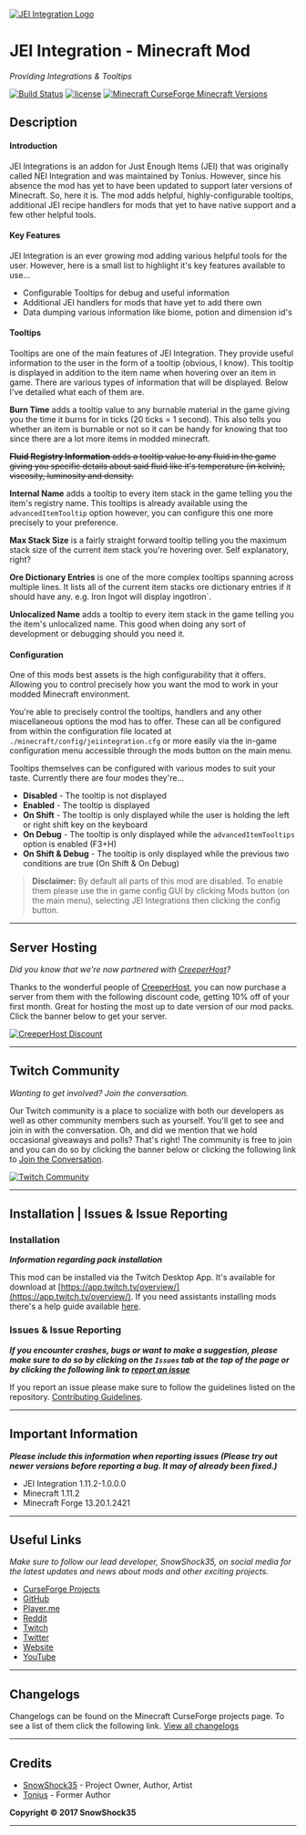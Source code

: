 [![JEI Integration Logo](https://content.blamesnow.co.uk/mods/jeiintegration/1024_1024.png)](https://minecraft.curseforce.com/projects/jei-integration/)
# JEI Integration - Minecraft Mod
_Providing Integrations & Tooltips_

[![Build Status](https://img.shields.io/travis/SnowShock35/JEIIntegration/master.svg?style=flat-square)](https://travis-ci.org/SnowShock35/JEIIntegration) [![license](https://img.shields.io/github/license/SnowShock35/JEIIntegration.svg?style=flat-square)](https://github.com/SnowShock35/JEIIntegration/blob/master/LICENSE) [![Minecraft CurseForge Minecraft Versions](http://cf.way2muchnoise.eu/versions/jei-integration.svg)](https://minecraft.curseforge.com/projects/jei-integration/)
## Description
#### Introduction

JEI Integrations is an addon for Just Enough Items (JEI) that was originally called NEI Integration and was maintained by Tonius. However, since his absence the mod has yet to have been updated to support later versions of Minecraft. So, here it is. The mod adds helpful, highly-configurable tooltips, additional JEI recipe handlers for mods that yet to have native support and a few other helpful tools.

#### Key Features

JEI Integration is an ever growing mod adding various helpful tools for the user. However, here is a small list to highlight it's key features available to use...

* Configurable Tooltips for debug and useful information
* Additional JEI handlers for mods that have yet to add there own
* Data dumping various information like biome, potion and dimension id's

#### Tooltips

Tooltips are one of the main features of JEI Integration. They provide useful information to the user in the form of a tooltip (obvious, I know). This tooltip is displayed in addition to the item name when hovering over an item in game. There are various types of information that will be displayed. Below I've detailed what each of them are.

**Burn Time** adds a tooltip value to any burnable material in the game giving you the time it burns for in ticks (20 ticks = 1 second). This also tells you whether an item is burnable or not so it can be handy for knowing that too since there are a lot more items in modded minecraft.

~~**Fluid Registry Information** adds a tooltip value to any fluid in the game giving you specific details about said fluid like it's temperature (in kelvin), viscosity, luminosity and density.~~

**Internal Name** adds a tooltip to every item stack in the game telling you the item's registry name. This tooltips is already available using the `advancedItemTooltip` option however, you can configure this one more precisely to your preference.

**Max Stack Size** is a fairly straight forward tooltip telling you the maximum stack size of the current item stack you're hovering over. Self explanatory, right?

**Ore Dictionary Entries** is one of the more complex tooltips spanning across multiple lines. It lists all of the current item stacks ore dictionary entries if it should have any. e.g. Iron Ingot will display ingotIron`.

**Unlocalized Name** adds a tooltip to every item stack in the game telling you the item's unlocalized name. This good when doing any sort of development or debugging should you need it.

#### Configuration

One of this mods best assets is the high configurability that it offers. Allowing you to control precisely how you want the mod to work in your modded Minecraft environment. 

You're able to precisely control the tooltips, handlers and any other miscellaneous options the mod has to offer. These can all be configured from within the configuration file located at `./minecraft/config/jeiintegration.cfg` or more easily via the in-game configuration menu accessible through the mods button on the main menu.

Tooltips themselves can be configured with various modes to suit your taste. Currently there are four modes they're...
                    
* **Disabled** - The tooltip is not displayed
* **Enabled** - The tooltip is displayed
* **On Shift** - The tooltip is only displayed while the user is holding the left or right shift key on the keyboard
* **On Debug** - The tooltip is only displayed while the `advancedItemTooltips` option is enabled (F3+H)
* **On Shift & Debug** - The tooltip is only displayed while the previous two conditions are true (On Shift & On Debug)

> **Disclaimer:** By default all parts of this mod are disabled. To enable them please use the in game config GUI by clicking Mods button (on the main menu), selecting JEI Integrations then clicking the config button.

***

## Server Hosting

_Did you know that we're now partnered with [CreeperHost](https://creeper.host)?_

Thanks to the wonderful people of [CreeperHost](https://creeper.host), you can now purchase a server from them with the following discount code, getting 10% off of your first month. Great for hosting the most up to date version of our mod packs. Click the banner below to get your server.

[![CreeperHost Discount](https://content.blamesnow.co.uk/CREEPER_HOST.png)](http://partners.creeper.host/r/snowshock35xbe)

***

## Twitch Community

_Wanting to get involved? Join the conversation._

Our Twitch community is a place to socialize with both our developers as well as other community members such as yourself. You'll get to see and join in with the conversation. Oh, and did we mention that we hold occasional giveaways and polls? That's right! The community is free to join and you can do so by clicking the banner below or clicking the following link to [Join the Conversation](https://invite.twitch.tv/RordanShovelTooth).

[![Twitch Community](https://content.blamesnow.co.uk/Twitch_Large.jpeg)](https://invite.twitch.tv/RordanShovelTooth)

***

## Installation | Issues & Issue Reporting
### Installation

**_Information regarding pack installation_**

This mod can be installed via the Twitch Desktop App. It's available for download at [https://app.twitch.tv/overview/](https://app.twitch.tv/overview/). If you need assistants installing mods there's a help guide available [here](https://help.twitch.tv/customer/en/portal/articles/2744534-game-profiles#AddingMods).

### Issues & Issue Reporting

**_If you encounter crashes, bugs or want to make a suggestion, please make sure to do so by clicking on the `Issues` tab at the top of the page or by clicking the following link to [report an issue](https://github.com/snowshock35/jeiintegration/issues/)_**

If you report an issue please make sure to follow the guidelines listed on the repository. [Contributing Guidelines](https://github.com/snowshock35/jeiintegration/blob/master/.github/CONTRIBUTING.md).

***

## Important Information

**_Please include this information when reporting issues (Please try out newer versions before reporting a bug. It may of already been fixed.)_**

* JEI Integration 1.11.2-1.0.0.0
* Minecraft 1.11.2
* Minecraft Forge 13.20.1.2421

***

## Useful Links

_Make sure to follow our lead developer, SnowShock35, on social media for the latest updates and news about mods and other exciting projects._

* [CurseForge Projects](https://minecraft.curseforge.com/members/snowshock35/projects)
* [GitHub](https://github.com/SnowShock35)
* [Player.me](https://player.me/SnowShock35)
* [Reddit](https://reddit.com/u/SnowShock35)
* [Twitch](https://twitch.tv/SnowShock35)
* [Twitter](https://twitter.com/SnowShock35)
* [Website](https://SnowShock35.com)
* [YouTube](https://youtube.com/user/XSnowShockX35)

***

## Changelogs

Changelogs can be found on the Minecraft CurseForge projects page. To see a list of them click the following link. [View all changelogs](https://minecraft.curseforge.com/projects/jei-integration/files/)

***

## Credits

* [SnowShock35](https://twitter.com/SnowShock35) - Project Owner, Author, Artist
* [Tonius](https://twitter.com/ToniusMods) - Former Author

**Copyright © 2017 SnowShock35**

***